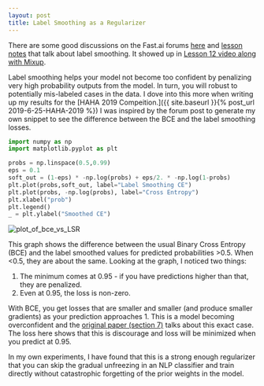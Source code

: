 ```yaml
---
layout: post
title: Label Smoothing as a Regularizer
---
```


There are some good discussions on the Fast.ai forums [here](https://forums.fast.ai/t/is-label-smoothing-off-by-eps-n/44290) and [lesson notes](https://medium.com/@lankinen/fast-ai-lesson-12-notes-part-2-v3-dd53bec89c0b) that talk about label smoothing.  It showed up in [Lesson 12 video along with Mixup](https://forums.fast.ai/t/lesson-12-2019-discussion-and-wiki/44009).

Label smoothing helps your model not become too confident by penalizing very high probability outputs from the model. In turn, you will robust to potentially mis-labeled cases in the data.  I dove into this more when writing up my results for the [HAHA 2019 Compeition.]({{ site.baseurl }}{% post_url 2019-6-25-HAHA-2019 %}) I was inspired by the forum post to generate my own snippet to see the difference between the BCE and the label smoothing losses. 

```python
import numpy as np
import matplotlib.pyplot as plt

probs = np.linspace(0.5,0.99)
eps = 0.1
soft_out = (1-eps) * -np.log(probs) + eps/2. * -np.log(1-probs)
plt.plot(probs,soft_out, label="Label Smoothing CE")
plt.plot(probs, -np.log(probs), label="Cross Entropy")
plt.xlabel("prob")
plt.legend()
_ = plt.ylabel("Smoothed CE")
```

<img src="{{ site.baseurl }}/images/labelsmoothing.png" alt="plot_of_bce_vs_LSR"/>

This graph shows the difference between the usual Binary Cross Entropy (BCE) and the label smoothed values for predicted probabilities >0.5.  When <0.5, they are about the same.  Looking at the graph, I noticed two things:

1. The minimum comes at 0.95 - if you have predictions higher than that, they are penalized.
2. Even at 0.95, the loss is non-zero.

With BCE, you get losses that are smaller and smaller (and produce smaller gradients) as your prediction approaches 1. This is a model becoming overconfident and the [original paper (section 7)](https://arxiv.org/pdf/1512.00567.pdf) talks about this exact case.  The loss here shows that this is discourage and loss will be minimized when you predict at 0.95.  

In my own experiments, I have found that this is a strong enough regularizer that you can skip the gradual unfreezing in an NLP classifier and train directly without catastrophic forgetting of the prior weights in the model.  